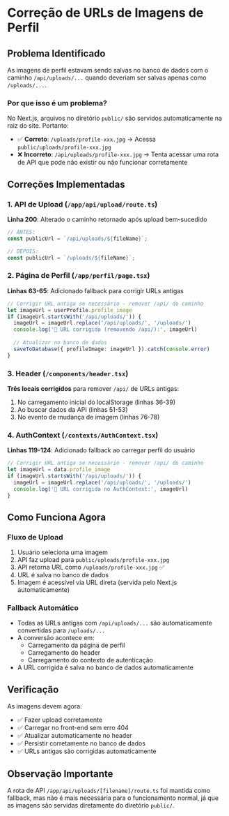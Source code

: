 # Correção de URLs de Imagens de Perfil

## Problema Identificado

As imagens de perfil estavam sendo salvas no banco de dados com o caminho `/api/uploads/...` quando deveriam ser salvas apenas como `/uploads/...`.

### Por que isso é um problema?

No Next.js, arquivos no diretório `public/` são servidos automaticamente na raiz do site. Portanto:
- ✅ **Correto**: `/uploads/profile-xxx.jpg` → Acessa `public/uploads/profile-xxx.jpg`
- ❌ **Incorreto**: `/api/uploads/profile-xxx.jpg` → Tenta acessar uma rota de API que pode não existir ou não funcionar corretamente

## Correções Implementadas

### 1. API de Upload (`/app/api/upload/route.ts`)

**Linha 200**: Alterado o caminho retornado após upload bem-sucedido
```typescript
// ANTES:
const publicUrl = `/api/uploads/${fileName}`;

// DEPOIS:
const publicUrl = `/uploads/${fileName}`;
```

### 2. Página de Perfil (`/app/perfil/page.tsx`)

**Linhas 63-65**: Adicionado fallback para corrigir URLs antigas
```typescript
// Corrigir URL antiga se necessário - remover /api/ do caminho
let imageUrl = userProfile.profile_image
if (imageUrl.startsWith('/api/uploads/')) {
  imageUrl = imageUrl.replace('/api/uploads/', '/uploads/')
  console.log('🔄 URL corrigida (removendo /api/):', imageUrl)
  
  // Atualizar no banco de dados
  saveToDatabase({ profileImage: imageUrl }).catch(console.error)
}
```

### 3. Header (`/components/header.tsx`)

**Três locais corrigidos** para remover `/api/` de URLs antigas:

1. No carregamento inicial do localStorage (linhas 36-39)
2. Ao buscar dados da API (linhas 51-53)
3. No evento de mudança de imagem (linhas 76-78)

### 4. AuthContext (`/contexts/AuthContext.tsx`)

**Linhas 119-124**: Adicionado fallback ao carregar perfil do usuário
```typescript
// Corrigir URL antiga se necessário - remover /api/ do caminho
let imageUrl = data.profile_image
if (imageUrl.startsWith('/api/uploads/')) {
  imageUrl = imageUrl.replace('/api/uploads/', '/uploads/')
  console.log('🔄 URL corrigida no AuthContext:', imageUrl)
}
```

## Como Funciona Agora

### Fluxo de Upload
1. Usuário seleciona uma imagem
2. API faz upload para `public/uploads/profile-xxx.jpg`
3. API retorna URL como `/uploads/profile-xxx.jpg` ✅
4. URL é salva no banco de dados
5. Imagem é acessível via URL direta (servida pelo Next.js automaticamente)

### Fallback Automático
- Todas as URLs antigas com `/api/uploads/...` são automaticamente convertidas para `/uploads/...`
- A conversão acontece em:
  - Carregamento da página de perfil
  - Carregamento do header
  - Carregamento do contexto de autenticação
- A URL corrigida é salva no banco de dados automaticamente

## Verificação

As imagens devem agora:
- ✅ Fazer upload corretamente
- ✅ Carregar no front-end sem erro 404
- ✅ Atualizar automaticamente no header
- ✅ Persistir corretamente no banco de dados
- ✅ URLs antigas são corrigidas automaticamente

## Observação Importante

A rota de API `/app/api/uploads/[filename]/route.ts` foi mantida como fallback, mas não é mais necessária para o funcionamento normal, já que as imagens são servidas diretamente do diretório `public/`.
